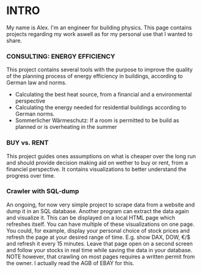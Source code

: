 # INTRO

My name is Alex. I'm an engineer for building physics. This page contains projects regarding my work aswell as for my personal use that I wanted to share.

### CONSULTING: ENERGY EFFICIENCY

This project contains several tools with the purpose to improve the quality of the planning process of energy efficiency in buildings, according to German law and norms.
- Calculating the best heat source, from a financial and a environmental perspective
- Calculating the energy needed for residential buildings according to German norms.
- Sommerlicher Wärmeschutz: If a room is permitted to be build as planned or is overheating in the summer


### BUY vs. RENT

This project guides ones assumptions on what is cheaper over the long run and should provide decision making aid on wether to buy or rent, from a financiel perspective.
It contains visualizations to better understand the progress over time.

### Crawler with SQL-dump

An ongoing, for now very simple project to scrape data from a website and dump it in an SQL database. Another program can extract the data again and visualize it. This can be displayed on a local HTML page which refreshes itself. You can have multiple of these visualizations on one page. You could, for example, display your personal choice of stock prices and refresh the page at your desired range of time. E.g. show DAX, DOW, €/$ and refresh it every 15 minutes. Leave that page open on a second screen and follow your stocks in real time while saving the data in your database. NOTE however, that crawling on most pages requires a written permit from the owner. I actually read the AGB of EBAY for this.
